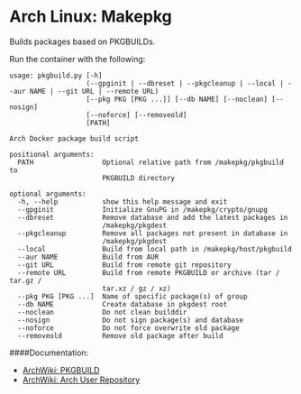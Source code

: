 Arch Linux: Makepkg
=====

Builds packages based on PKGBUILDs.

Run the container with the following:

```
usage: pkgbuild.py [-h]
                   (--gpginit | --dbreset | --pkgcleanup | --local | --aur NAME | --git URL | --remote URL)
                   [--pkg PKG [PKG ...]] [--db NAME] [--noclean] [--nosign]
                   [--noforce] [--removeold]
                   [PATH]

Arch Docker package build script

positional arguments:
  PATH                 Optional relative path from /makepkg/pkgbuild to
                       PKGBUILD directory

optional arguments:
  -h, --help           show this help message and exit
  --gpginit            Initialize GnuPG in /makepkg/crypto/gnupg
  --dbreset            Remove database and add the latest packages in
                       /makepkg/pkgdest
  --pkgcleanup         Remove all packages not present in database in
                       /makepkg/pkgdest
  --local              Build from local path in /makepkg/host/pkgbuild
  --aur NAME           Build from AUR
  --git URL            Build from remote git repository
  --remote URL         Build from remote PKGBUILD or archive (tar / tar.gz /
                       tar.xz / gz / xz)
  --pkg PKG [PKG ...]  Name of specific package(s) of group
  --db NAME            Create database in pkgdest root
  --noclean            Do not clean builddir
  --nosign             Do not sign package(s) and database
  --noforce            Do not force overwrite old package
  --removeold          Remove old package after build
```

####Documentation:

* [ArchWiki: PKGBUILD](https://wiki.archlinux.org/index.php/PKGBUILD)
* [ArchWiki: Arch User Repository](https://wiki.archlinux.org/index.php/Arch_User_Repository)
